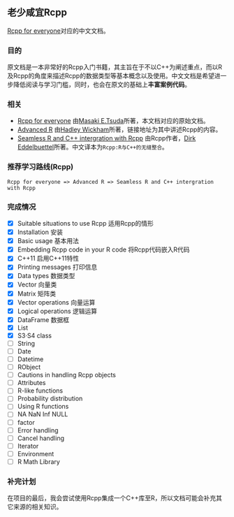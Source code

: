 ## 老少咸宜Rcpp

[Rcpp for everyone](https://teuder.github.io/rcpp4everyone_en/)对应的中文文档。

### 目的

原文档是一本非常好的Rcpp入门书籍，其主旨在于不以C++为阐述重点，而以R及Rcpp的角度来描述Rcpp的数据类型等基本概念以及使用。中文文档是希望进一步降低阅读与学习门槛，同时，也会在原文的基础上**丰富案例代码**。

### 相关

- [Rcpp for everyone](https://teuder.github.io/rcpp4everyone_en/) 由[Masaki E.Tsuda](https://github.com/teuder)所著，本文档对应的原始文档。
- [Advanced R](http://adv-r.had.co.nz/Rcpp.html) 由[Hadley Wickham](https://github.com/hadley)所著，链接地址为其中讲述Rcpp的内容。
- [Seamless R and C++ intergration with Rcpp](http://www.rcpp.org/) 由Rcpp作者，[Dirk Eddelbuettel](https://github.com/eddelbuettel)所著。中文译本为`Rcpp:R与C++的无缝整合`。

### 推荐学习路线(Rcpp)

```
Rcpp for everyone => Advanced R => Seamless R and C++ intergration with Rcpp
```

### 完成情况

- [x] Suitable situations to use Rcpp 适用Rcpp的情形
- [x] Installation 安装
- [x] Basic usage 基本用法
- [x] Embedding Rcpp code in your R code 将Rcpp代码嵌入R代码
- [x] C++11 启用C++11特性
- [x] Printing messages 打印信息
- [x] Data types 数据类型
- [x] Vector 向量类
- [x] Matrix 矩阵类
- [x] Vector operations 向量运算
- [x] Logical operations 逻辑运算
- [x] DataFrame 数据框
- [x] List
- [x] S3·S4 class
- [ ] String
- [ ] Date
- [ ] Datetime
- [ ] RObject
- [ ] Cautions in handling Rcpp objects
- [ ] Attributes
- [ ] R-like functions
- [ ] Probability distribution
- [ ] Using R functions
- [ ] NA NaN Inf NULL
- [ ] factor
- [ ] Error handling
- [ ] Cancel handling
- [ ] Iterator
- [ ] Environment
- [ ] R Math Library

### 补完计划

在项目的最后，我会尝试使用Rcpp集成一个C++库至R，所以文档可能会补充其它来源的相关知识。